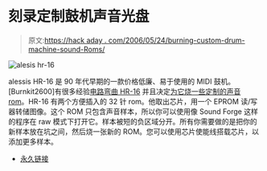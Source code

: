 # 刻录定制鼓机声音光盘

> 原文:[https://hack aday . com/2006/05/24/burning-custom-drum-machine-sound-Roms/](https://hackaday.com/2006/05/24/burning-custom-drum-machine-sound-roms/)

![alesis hr-16](../Images/b905f16ac2bf515af3de74e6186a7465.png)

alessis HR-16 是 90 年代早期的一款价格低廉、易于使用的 MIDI 鼓机。[Burnkit2600]有很多经验[电路弯曲 HR-16](http://burnkit2600.com/gear/?p=17) 并且决定[为它烧一些定制的声音 rom](http://burnkit2600.com/gear/?page_id=34)。HR-16 有两个方便插入的 32 针 rom。他取出芯片，用一个 EPROM 读/写器转储图像。这个 ROM 只包含声音样本，所以你可以使用像 Sound Forge 这样的程序在 raw 模式下打开它。样本被短的负区域分开。所有你需要做的是把你的新样本放在坑之间，然后烧一张新的 ROM。您可以使用芯片使能线搭载芯片，以添加更多样本。

*   [永久链接](http://burnkit2600.com/gear/?page_id=34)